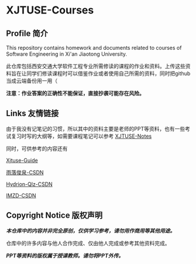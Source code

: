 # XJTUSE-Courses

## Profile 简介

This repository contains homework and documents related to courses of Software Engineering in Xi'an Jiaotong University. 

此仓库包括西安交通大学软件工程专业所需修读的课程的作业和资料。上传这些资料旨在让同学们修读课程时可以借鉴作业或者使用自己所需的资料，同时把github当成云端备份用一用（

**注意：作业答案的正确性不能保证，直接抄袭可能存在风险。**

## Links 友情链接

由于我没有记笔记的习惯，所以其中的资料主要是老师的PPT等资料，也有一些考试复习时写的大纲等，如需要课程笔记可以参考 
[XJTUSE-Notes](https://github.com/yijunquan-afk/XJTUSE-NOTES)

同时，可供参考的内容还有

[Xjtuse-Guide](https://github.com/Xjtuse-Guide/Xjtuse-Guide)

[雨落俊泉-CSDN](https://blog.csdn.net/weixin_47692652/)

[Hydrion-Qlz-CSDN](https://blog.csdn.net/qq_46311811?type=blog)

[IMZD-CSDN](https://blog.csdn.net/qq_39411709?type=blog)

## Copyright Notice 版权声明

***本仓库中的内容并非完全原创，仅供学习参考，请勿用作商用等其他用途。***

仓库中的许多内容与他人合作完成、仅由他人完成或参考其他资料完成。

***PPT等资料的版权属于授课教师。请勿将PPT外传。***
